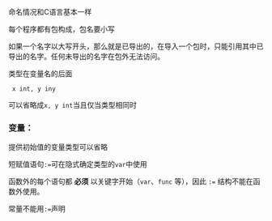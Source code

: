 命名情况和C语言基本一样

每个程序都有包构成，包名要小写

如果一个名字以大写开头，那么就是已导出的，在导入一个包时，只能引用其中已导出的名字。任何未导出的名字在包外无法访问。



类型在变量名的后面

` x int, y iny`

可以省略成`x, y int`当且仅当类型相同时



### 变量：

提供初始值的变量类型可以省略

短赋值语句`:=`可在隐式确定类型的`var`中使用

函数外的每个语句都 **必须** 以关键字开始（`var`、`func` 等），因此 `:=` 结构不能在函数外使用。

常量不能用`:=`声明

